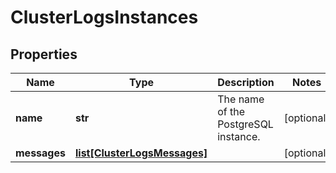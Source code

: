 # ClusterLogsInstances

## Properties
| Name | Type | Description | Notes |
| ------------ | ------------- | ------------- | ------------- |
| **name** | **str** | The name of the PostgreSQL instance. | [optional]  |
| **messages** | [**list[ClusterLogsMessages]**](ClusterLogsMessages.md) |  | [optional]  |


